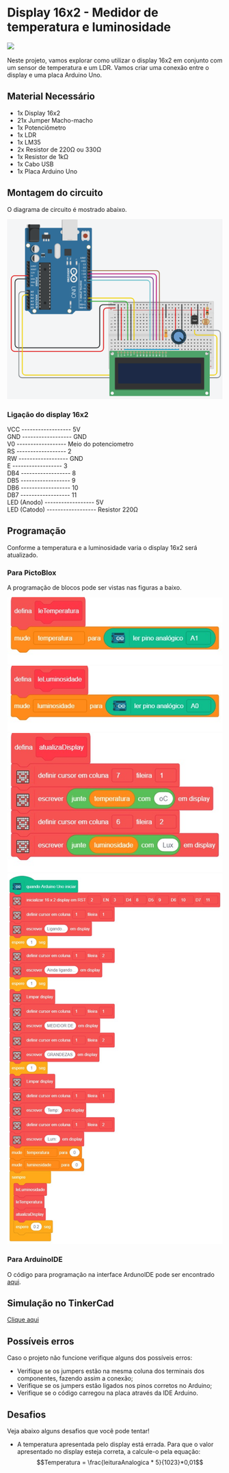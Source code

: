 # Display 16x2 - Medidor de temperatura e luminosidade

<div style="display: inline_block">
  <img src="https://img.shields.io/badge/Arduino-Uno-blue">
</div>

Neste projeto, vamos explorar como utilizar o display 16x2 em conjunto com um sensor de temperatura e um LDR. Vamos criar uma conexão entre o display e uma placa Arduino Uno.

## Material Necessário

- 1x Display 16x2
- 21x Jumper Macho-macho
- 1x Potenciômetro
- 1x LDR
- 1x LM35
- 2x Resistor de 220Ω ou 330Ω
- 1x Resistor de 1kΩ
- 1x Cabo USB
- 1x Placa Arduino Uno

## Montagem do circuito

O diagrama de circuito é mostrado abaixo.

![montageExample](img/im1.png)

### Ligação do display 16x2

VCC ------------------ 5V\
GND ------------------ GND\
V0 ------------------ Meio do potenciometro\
RS ------------------ 2\
RW ------------------ GND\
E ------------------ 3\
DB4 ------------------ 8\
DB5 ------------------ 9\
DB6 ------------------ 10\
DB7 ------------------ 11\
LED (Anodo) ------------------ 5V\
LED (Catodo) ------------------ Resistor 220Ω

## Programação

Conforme a temperatura e a luminosidade varia o display 16x2 será atualizado.

### Para PictoBlox

A programação de blocos pode ser vistas nas figuras a baixo.

![main](PictoBlox/leTemperatura.png)
![main](PictoBlox/leLuminosidade.png)
![main](PictoBlox/atualizaDisplay.png)
![main](PictoBlox/main.png)

### Para ArduinoIDE

O código para programação na interface ArdunoIDE pode ser encontrado [aqui](ArduinoIDE/ArduinoIDE.cpp).

## Simulação no TinkerCad

[Clique aqui](https://www.tinkercad.com/things/cOQqalHQLsP-display-16x2-temperatura-e-luminosidade/editel)

## Possíveis erros

Caso o projeto não funcione verifique alguns dos possíveis erros:

- Verifique se os jumpers estão na mesma coluna dos terminais dos componentes, fazendo assim a conexão;
- Verifique se os jumpers estão ligados nos pinos corretos no Arduino;
- Verifique se o código carregou na placa através da IDE Arduino.

## Desafios

Veja abaixo alguns desafios que você pode tentar!

- A temperatura apresentada pelo display está errada. Para que o valor apresentado no display esteja correta, a calcule-o pela equação: $$Temperatura = \frac{leituraAnalogica * 5}{1023}*0,01$$

